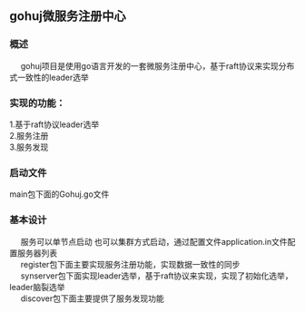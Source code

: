 
## gohuj微服务注册中心  

### 概述   
&nbsp;&nbsp;&nbsp;&nbsp; gohuj项目是使用go语言开发的一套微服务注册中心，基于raft协议来实现分布式一致性的leader选举

### 实现的功能：  
 1.基于raft协议leader选举  
 2.服务注册  
 3.服务发现  

### 启动文件 
 main包下面的Gohuj.go文件  

### 基本设计   
&nbsp;&nbsp;&nbsp;&nbsp; 服务可以单节点启动 也可以集群方式启动，通过配置文件application.in文件配置服务器列表   
&nbsp;&nbsp;&nbsp;&nbsp; register包下面主要实现服务注册功能，实现数据一致性的同步    
&nbsp;&nbsp;&nbsp;&nbsp; synserver包下面实现leader选举，基于raft协议来实现，实现了初始化选举，leader脑裂选举  
&nbsp;&nbsp;&nbsp;&nbsp; discover包下面主要提供了服务发现功能